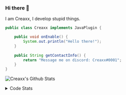 ### Hi there 👋

I am Creaxx, I develop stupid things. 

```java
public class Creaxx implements JavaPlugin {

    public void onEnable() {
        System.out.println("Hello there!");
    }
    
    public String getContactInfo() {
        return "Message me on discord: Creaxx#0001";
    }
}
```

![Creaxx's Github Stats](https://github-readme-stats.vercel.app/api?username=CreaxxOG&show_icons=true&theme=dark&count_private=true)

<details>
  <summary>Code Stats</summary>

<!--START_SECTION:waka-->
![Code Time](http://img.shields.io/badge/Code%20Time-1%2C138%20hrs%2014%20mins-blue)

![Lines of code](https://img.shields.io/badge/From%20Hello%20World%20I%27ve%20Written-550.6%20thousand%20lines%20of%20code-blue)

**🐱 My GitHub Data** 

> 📦 66.3 kB Used in GitHub's Storage 
 > 
> 🏆 857 Contributions in the Year 2023
 > 
> 🚫 Not Opted to Hire
 > 
> 📜 4 Public Repositories 
 > 
> 🔑 2 Private Repositories 
 > 
**I'm an Early 🐤** 

```text
🌞 Morning                256 commits         ██░░░░░░░░░░░░░░░░░░░░░░░   07.14 % 
🌆 Daytime                1568 commits        ███████████░░░░░░░░░░░░░░   43.71 % 
🌃 Evening                1708 commits        ████████████░░░░░░░░░░░░░   47.62 % 
🌙 Night                  55 commits          ░░░░░░░░░░░░░░░░░░░░░░░░░   01.53 % 
```
📅 **I'm Most Productive on Saturday** 

```text
Monday                   419 commits         ███░░░░░░░░░░░░░░░░░░░░░░   11.68 % 
Tuesday                  467 commits         ███░░░░░░░░░░░░░░░░░░░░░░   13.02 % 
Wednesday                497 commits         ███░░░░░░░░░░░░░░░░░░░░░░   13.86 % 
Thursday                 584 commits         ████░░░░░░░░░░░░░░░░░░░░░   16.28 % 
Friday                   340 commits         ██░░░░░░░░░░░░░░░░░░░░░░░   09.48 % 
Saturday                 656 commits         █████░░░░░░░░░░░░░░░░░░░░   18.29 % 
Sunday                   624 commits         ████░░░░░░░░░░░░░░░░░░░░░   17.40 % 
```


📊 **This Week I Spent My Time On** 

```text
💬 Programming Languages: 
Java                     4 hrs 9 mins        ████████████████████████░   95.63 % 
XML                      7 mins              █░░░░░░░░░░░░░░░░░░░░░░░░   02.79 % 
Kotlin                   2 mins              ░░░░░░░░░░░░░░░░░░░░░░░░░   00.97 % 
YAML                     1 min               ░░░░░░░░░░░░░░░░░░░░░░░░░   00.49 % 
GitIgnore file           0 secs              ░░░░░░░░░░░░░░░░░░░░░░░░░   00.12 % 

🔥 Editors: 
IntelliJ                 4 hrs 21 mins       █████████████████████████   100.00 % 
```

**I Mostly Code in Java** 

```text
Java                     50 repos            ████████████████████░░░░░   81.97 % 
Kotlin                   8 repos             ███░░░░░░░░░░░░░░░░░░░░░░   13.11 % 
TypeScript               2 repos             █░░░░░░░░░░░░░░░░░░░░░░░░   03.28 % 
EJS                      1 repo              ░░░░░░░░░░░░░░░░░░░░░░░░░   01.64 % 
```




 Last Updated on 15/03/2023 18:26:05 UTC
<!--END_SECTION:waka-->
</details>
